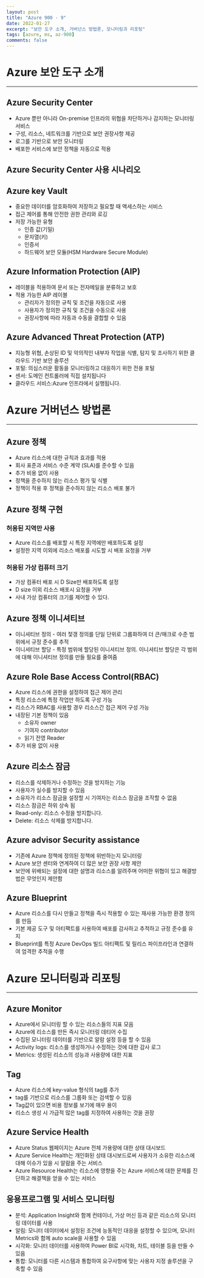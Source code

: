 ```yaml
---
layout: post
title: "Azure 900 - 9"
date: 2022-01-27
excerpt: "보안 도구 소개, 거버넌스 방법론, 모니터링과 리포팅"
tags: [azure, ms, az-900]
comments: false
---
```


# Azure 보안 도구 소개

---

## Azure Security Center

- Azure 뿐만 아니라 On-premise 인프라의 위협을 차단하거나 감지하는 모니터링 서비스
- 구성, 리소스, 네트워크를 기반으로 보안 권장사항 제공
- 로그를 기반으로 보안 모니터링
- 배포한 서비스에 보안 정책을 자동으로 적용

## Azure Security Center 사용 시나리오

## Azure key Vault

- 중요한 데이터를 암호화하여 저장하고 필요할 때 액세스하는 서비스
- 접근 제어를 통해 안전한 권한 관리와 로깅
- 저장 가능한 유형
  - 인증 값(기밀)
  - 문자열(키)
  - 인증서
  - 하드웨어 보안 모듈(HSM Hardware Secure Module)

## Azure Information Protection (AIP)

- 레이블을 적용하여 문서 또는 전자메일을 분류하고 보호
- 적용 가능한 AIP 레이블
  - 관리자가 정의한 규칙 및 조건을 자동으로 사용
  - 사용자가 정의한 규칙 및 조건을 수동으로 사용
  - 권장사항에 따라 자동과 수동을 결합할 수 있음

## Azure Advanced Threat Protection (ATP)

- 지능형 위협, 손상된 ID 및 악의적인 내부자 작업을 식별, 탐지 및 조사하기 위한 클라우드 기반 보안 솔루션
- 포털: 의심스러운 활동을 모니터링하고 대응하기 위한 전용 포털
- 센서: 도메인 컨트롤러에 직접 설치됩니다
- 클라우드 서비스:Azure 인프라에서 실행됩니다.

# Azure 거버넌스 방법론

---

## Azure 정책

- Azure 리소스에 대한 규칙과 효과를 적용
- 회사 표준과 서비스 수준 계약 (SLA)를 준수할 수 있음
- 추가 비용 없이 사용
- 정책을 준수하지 않는 리소스 평가 및 식별
- 정책이 적용 후 정책을 준수하지 않는 리소스 배포 불가

## Azure 정책 구현

### 허용된 지역만 사용

- Azure 리소스를 배포할 시 특정 지역에만 배포하도록 설정
- 설정한 지역 이외에 리소스 배포를 시도할 시 배포 요청을 거부

### 허용된 가상 컴퓨터 크기

- 가상 컴퓨터 배포 시 D Size만 배포하도록 설정
- D size 이외 리소스 배포시 요청을 거부
- 사내 가상 컴퓨터의 크기를 제어할 수 있다.

## Azure 정책 이니셔티브

- 이니셔티브 정의 - 여러 젗갱 정의를 단일 단위로 그룹화하여 더 큰/매크로 수준 범위에서 규정 준수를 추적
- 이니셔티브 할당 - 특정 범위에 할당된 이니셔티브 정의. 이니셔티브 할당은 각 범위에 대해 이니셔티브 정의를 만들 필요를 줄여줌

## Azure Role Base Access Control(RBAC)

- Azure 리소스에 권한을 설정하여 접근 제어 관리
- 특정 리소스에 특정 작업만 하도록 구성 가능
- 리소스가 RBAC를 사용할 경우 리소스간 접근 제어 구성 가능
- 내장된 기본 정책이 있음
  - 소유자 owner
  - 기여자 contributor
  - 읽기 전영 Reader
- 추가 비용 없이 사용

## Azure 리소스 잠금

- 리소스를 삭제하거나 수정하는 것을 방지하는 기능
- 사용자가 실수를 방지할 수 있음
- 소유자가 리소스 잠금을 설정할 시 기여자는 리소스 잠금을 조작할 수 없음
- 리소스 잠금은 하위 상속 됨
- Read-only: 리소스 수정을 방지합니다.
- Delete: 리소스 삭제를 방지합니다.

## Azure advisor Security assistance

- 기존에 Azure 정책에 정의된 정책에 위반하는지 모니터링
- Azure 보안 센터와 연계하여 더 많은 보안 권장 사항 제안
- 보안에 위배되는 설정에 대한 설명과 리소스를 알려주며 어떠한 위협이 있고 해결방법은 무엇인지 제안함

## Azure Blueprint

- Azure 리소스를 다시 만들고 정책을 즉시 적용할 수 있는 재사용 가능한 환경 정의를 만듬
- 기본 제공 도구 및 아티팩트를 사용하여 배포를 감사하고 추적하고 규정 준수를 유지
- Blueprint를 특정 Azure DevOps 빌드 아티팩트 및 릴리스 파이프라인과 연결하여 엄격한 추적을 수행

# Azure 모니터링과 리포팅

---

## Azure Monitor

- Azure에서 모니터링 할 수 있는 리소스들의 지표 모음
- Azure에 리소스를 만든 즉시 모니터링 데티어 수집
- 수집된 모니터링 데이터를 기반으로 알람 설정 등을 할 수 있음
- Activity logs: 리소스를 생성하거나 수정하는 것에 대한 감사 로그
- Metrics: 생성된 리소스의 성능과 사용량에 대한 지표

## Tag

- Azure 리소스에 key-value 형식의 tag를 추가
- tag를 기반으로 리소스를 그룹화 또는 검색할 수 있음
- Tag값이 있으면 비용 정보를 보기에 매우 용이
- 리소스 생성 시 가급적 많은 tag를 지정하여 사용하는 것을 권장

## Azure Service Health

- Azure Status 웹페이지는 Azure 전체 가용량에 대한 상태 대시보드
- Azure Service Health는 개인화된 상태 대시보드로써 사용자가 소유한 리소스에 대해 이슈가 있을 시 알람을 주는 서비스
- Azure Resource Health는 리소스에 영향을 주는 Azure 서비스에 대한 문제를 진단하고 해결책을 얻을 수 있는 서비스

## 응용프로그램 및 서비스 모니터링

- 분석: Application Insight와 함께 컨테이너, 가상 머신 등과 같은 리소스의 모니터링 데이터를 사용
- 알림: 모니터 데이터에서 설정된 조건에 능동적인 대응을 설정할 수 있으며, 모니터 Metrics와 함께 auto scale을 사용할 수 있음
- 시각화: 모니터 데이터를 사용하여 Power BI로 시각화, 차트, 테이블 등을 만들 수 있음
- 통합: 모니터를 다른 시스템과 통합하여 요구사항에 맞는 사용자 지정 솔루션을 구축할 수 있음
